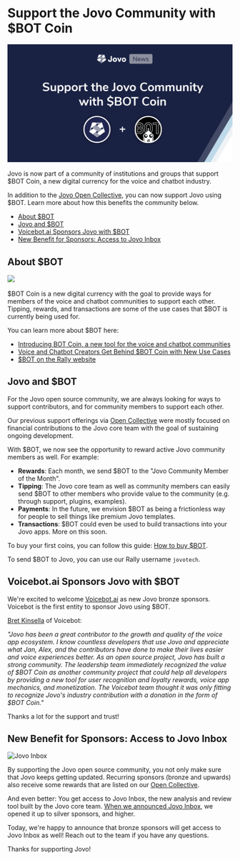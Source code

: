# Support the Jovo Community with $BOT Coin

![Support the Jovo Community with $BOT Coin](./img/jovo-bot-coin.jpg "You can now support Jovo open source development with $BOT Coin")

Jovo is now part of a community of institutions and groups that support $BOT Coin, a new digital currency for the voice and chatbot industry.

In addition to the [Jovo Open Collective](https://opencollective.com/jovo-framework), you can now support Jovo using $BOT. Learn more about how this benefits the community below.

- [About $BOT](#about-bot)
- [Jovo and $BOT](#jovo-and-bot)
- [Voicebot.ai Sponsors Jovo with $BOT](#voicebotai-sponsors-jovo-with-bot)
- [New Benefit for Sponsors: Access to Jovo Inbox](#new-benefit-for-sponsors-access-to-jovo-inbox)



## About $BOT

![](https://miro.medium.com/max/1202/1*SNuIOR4x0zKiC3l5G_XDSA.png)

$BOT Coin is a new digital currency with the goal to provide ways for members of the voice and chatbot communities to support each other. Tipping, rewards, and transactions are some of the use cases that $BOT is currently being used for.

You can learn more about $BOT here:
* [Introducing BOT Coin, a new tool for the voice and chatbot communities](https://voicebot.ai/2021/03/16/introducing-bot-coin-a-new-tool-for-the-voice-and-chatbot-communities/)
* [Voice and Chatbot Creators Get Behind $BOT Coin with New Use Cases](https://voicebot.ai/2021/03/17/voice-and-chatbot-creators-get-behind-bot-coin-with-new-use-cases/)
* [$BOT on the Rally website](https://rally.io/creator/BOT/)


## Jovo and $BOT

For the Jovo open source community, we are always looking for ways to support contributors, and for community members to support each other.

Our previous support offerings via [Open Collective](https://opencollective.com/jovo-framework) were mostly focused on financial contributions to the Jovo core team with the goal of sustaining ongoing development.

With $BOT, we now see the opportunity to reward active Jovo community members as well. For example:

* **Rewards**: Each month, we send $BOT to the "Jovo Community Member of the Month".
* **Tipping**: The Jovo core team as well as community members can easily send $BOT to other members who provide value to the community (e.g. through support, plugins, examples).
* **Payments**: In the future, we envision $BOT as being a frictionless way for people to sell things like premium Jovo templates.
* **Transactions**: $BOT could even be used to build transactions into your Jovo apps. More on this soon.

To buy your first coins, you can follow this guide: [How to buy $BOT](https://emiellangeberg.medium.com/how-to-buy-bot-a77aa1af1849).

To send $BOT to Jovo, you can use our Rally username `jovotech`.




## Voicebot.ai Sponsors Jovo with $BOT

We're excited to welcome [Voicebot.ai](https://voicebot.ai/) as new Jovo bronze sponsors. Voicebot is the first entity to sponsor Jovo using $BOT.

[Bret Kinsella](https://twitter.com/bretkinsella) of Voicebot:

_"Jovo has been a great contributor to the growth and quality of the voice app ecosystem. I know countless developers that use Jovo and appreciate what Jan, Alex, and the contributors have done to make their lives easier and voice experiences better. As an open source project, Jovo has built a strong community. The leadership team immediately recognized the value of $BOT Coin as another community project that could help all developers by providing a new tool for user recognition and loyalty rewards, voice app mechanics, and monetization. The Voicebot team thought it was only fitting to recognize Jovo's industry contribution with a donation in the form of $BOT Coin."_

Thanks a lot for the support and trust!

## New Benefit for Sponsors: Access to Jovo Inbox

![Jovo Inbox](https://www.jovo.tech/img/news/2021-03-11-jovo-inbox-v0-2/jovo-inbox-screenshot.jpg)

By supporting the Jovo open source community, you not only make sure that Jovo keeps getting updated. Recurring sponsors (bronze and upwards) also receive some rewards that are listed on our [Open Collective](https://opencollective.com/jovo-framework).

And even better: You get access to Jovo Inbox, the new analysis and review tool built by the Jovo core team. [When we announced Jovo Inbox](https://www.jovo.tech/news/2021-02-04-jovo-inbox-v3-4), we opened it up to silver sponsors, and higher.

Today, we're happy to announce that bronze sponsors will get access to Jovo Inbox as well! Reach out to the team if you have any questions.

Thanks for supporting Jovo!


<!--[metadata]: { "description": "You can now support Jovo open source development with $BOT Coin.", "author": "jan-koenig", "tags": "Releases", "og-image": "https://www.jovo.tech/img/news/2021-04-19-jovo-bot-coin/jovo-bot-coin.jpg" }-->
